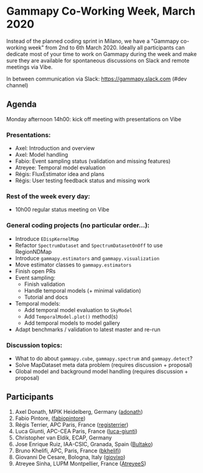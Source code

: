 # Gammapy Co-Working Week, March 2020

Instead of the planned coding sprint in Milano, we have a "Gammapy co-working week" from 2nd to 6th March 2020.  Ideally all participants can dedicate most of your time to work on Gammapy during the week and make sure they are available for spontaneous discussions on Slack and remote meetings via Vibe. 

In between communication via Slack: https://gammapy.slack.com (#dev channel)

## Agenda

Monday afternoon 14h00: kick off meeting with presentations on Vibe

### Presentations:
- Axel: Introduction and overview
- Axel: Model handling
- Fabio: Event sampling status (validation and missing features)
- Atreyee: Temporal model evaluation
- Régis: FluxEstimator idea and plans
- Régis: User testing feedback status and missing work

### Rest of the week every day:
- 10h00 regular status meeting on Vibe 


### General coding projects (no particular order...):
- Introduce `EDispKernelMap`
- Refactor `SpectrumDataset` and `SpectrumDatasetOnOff` to use RegionNDMap
- Introduce `gammapy.estimators` and `gammapy.visualization`
- Move estimator classes to `gammapy.estimators`
- Finish open PRs
- Event sampling:
  - Finish validation
  - Handle temporal models (+ minimal validation)
  - Tutorial and docs
- Temporal models:
  - Add temporal model evaluation to `SkyModel`
  - Add `TemporalModel.plot()` method(s)
  - Add temporal models to model gallery
- Adapt benchmarks / validation to latest master and re-run


### Discussion topics:
- What to do about `gammapy.cube`,  `gammapy.spectrum` and `gammapy.detect`?
- Solve MapDataset meta data problem (requires discussion + proposal)
- Global model and background model handling (requires discussion + proposal)



## Participants

1. Axel Donath, MPIK Heidelberg, Germany ([adonath](https://github.com/adonath))
2. Fabio Pintore,  ([fabiopintore](https://github.com/fabiopintore))
3. Régis Terrier, APC Paris, France ([registerrier](https://github.com/registerrier))
4. Luca Giunti, APC-CEA Paris, France ([luca-giunti](https://github.com/luca-giunti))
5. Christopher van Eldik, ECAP, Germany
6. Jose Enrique Ruiz, IAA-CSIC, Granada, Spain ([Bultako](https://github.com/Bultako))
7. Bruno Khelifi, APC, Paris, France ([bkhelifi](https://github.com/bkhelifi))
8. Giovanni De Cesare, Bologna, Italy ([giovixo](https://github.com/giovixo))
9. Atreyee Sinha, LUPM Montpellier, France ([AtreyeeS](https://github.com/AtreyeeS))
 
